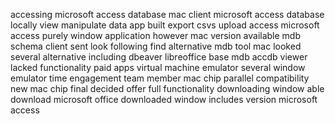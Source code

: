accessing microsoft access database mac client microsoft access database locally view manipulate data app built export csvs upload access microsoft access purely window application however mac version available mdb schema client sent look following find alternative mdb tool mac looked several alternative including dbeaver libreoffice base mdb accdb viewer lacked functionality paid apps virtual machine emulator several window emulator time engagement team member mac chip parallel compatibility new mac chip final decided offer full functionality downloading window able download microsoft office downloaded window includes version microsoft access